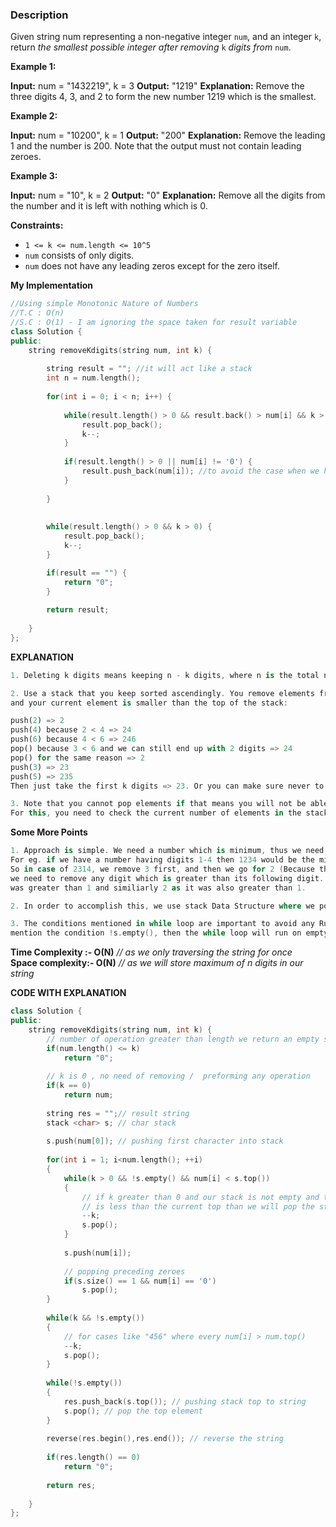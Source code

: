 ### Description

Given string num representing a non-negative integer `num`, and an integer `k`, return _the smallest possible integer after removing_ `k` _digits from_ `num`.

**Example 1:**

**Input:** num = "1432219", k = 3
**Output:** "1219"
**Explanation:** Remove the three digits 4, 3, and 2 to form the new number 1219 which is the smallest.

**Example 2:**

**Input:** num = "10200", k = 1
**Output:** "200"
**Explanation:** Remove the leading 1 and the number is 200. Note that the output must not contain leading zeroes.

**Example 3:**

**Input:** num = "10", k = 2
**Output:** "0"
**Explanation:** Remove all the digits from the number and it is left with nothing which is 0.

**Constraints:**

- `1 <= k <= num.length <= 10^5`
- `num` consists of only digits.
- `num` does not have any leading zeros except for the zero itself.

**My Implementation**

```cpp
//Using simple Monotonic Nature of Numbers
//T.C : O(n)
//S.C : O(1) - I am ignoring the space taken for result variable
class Solution {
public:
    string removeKdigits(string num, int k) {
        
        string result = ""; //it will act like a stack
        int n = num.length();
        
        for(int i = 0; i < n; i++) {
            
            while(result.length() > 0 && result.back() > num[i] && k > 0) {
                result.pop_back();
                k--;
            }
            
            if(result.length() > 0 || num[i] != '0') {
                result.push_back(num[i]); //to avoid the case when we have preceeding zeros
            }
            
        }
        
        
        while(result.length() > 0 && k > 0) {
            result.pop_back();
            k--;
        }

        if(result == "") {
            return "0";
        }
        
        return result;
        
    }
};
```

**EXPLANATION**

```dart
1. Deleting k digits means keeping n - k digits, where n is the total number of digits.

2. Use a stack that you keep sorted ascendingly. You remove elements from it as long as you can still make it to n - k digits,
and your current element is smaller than the top of the stack:

push(2) => 2
push(4) because 2 < 4 => 24
push(6) because 4 < 6 => 246
pop() because 3 < 6 and we can still end up with 2 digits => 24
pop() for the same reason => 2
push(3) => 23
push(5) => 235
Then just take the first k digits => 23. Or you can make sure never to push more than k digits, and then the final stack is your solution.

3. Note that you cannot pop elements if that means you will not be able to build a solution of k digits.
For this, you need to check the current number of elements in the stack and the number of digits to the right of your current position on the input number.
```

**Some More Points**

```swift
1. Approach is simple. We need a number which is minimum, thus we need to remove the most significant digits first.
For eg. if we have a number having digits 1-4 then 1234 would be the minimum and not 2314 or anything else.
So in case of 2314, we remove 3 first, and then we go for 2 (Because they are more significant than 4). Observing this simple idea,
we need to remove any digit which is greater than its following digit. Thats why we deleted 3 as it,
was greater than 1 and similiarly 2 as it was also greater than 1.

2. In order to accomplish this, we use stack Data Structure where we pop the top if it is greater than current digit.

3. The conditions mentioned in while loop are important to avoid any Runtime Error. For eg. ["10001" 2] the answer is "0" but if we don't
mention the condition !s.empty(), then the while loop will run on empty stack and try to pop the top which doesn't exist thus throwing RE.
```

**Time Complexity :- O(N)** _// as we only traversing the string for once_  
**Space complexity:- O(N)** _// as we will store maximum of n digits in our string_

**CODE WITH EXPLANATION**

```cpp
class Solution {
public:
    string removeKdigits(string num, int k) {
        // number of operation greater than length we return an empty string
        if(num.length() <= k)   
            return "0";
        
        // k is 0 , no need of removing /  preforming any operation
        if(k == 0)
            return num;
        
        string res = "";// result string
        stack <char> s; // char stack
        
        s.push(num[0]); // pushing first character into stack
        
        for(int i = 1; i<num.length(); ++i)
        {
            while(k > 0 && !s.empty() && num[i] < s.top())
            {
                // if k greater than 0 and our stack is not empty and the upcoming digit,
                // is less than the current top than we will pop the stack top
                --k;
                s.pop();
            }
            
            s.push(num[i]);
            
            // popping preceding zeroes
            if(s.size() == 1 && num[i] == '0')
                s.pop();
        }
        
        while(k && !s.empty())
        {
            // for cases like "456" where every num[i] > num.top()
            --k;
            s.pop();
        }
        
        while(!s.empty())
        {
            res.push_back(s.top()); // pushing stack top to string
            s.pop(); // pop the top element
        }
        
        reverse(res.begin(),res.end()); // reverse the string 
        
        if(res.length() == 0)
            return "0";
        
        return res;
          
    }
};
```

